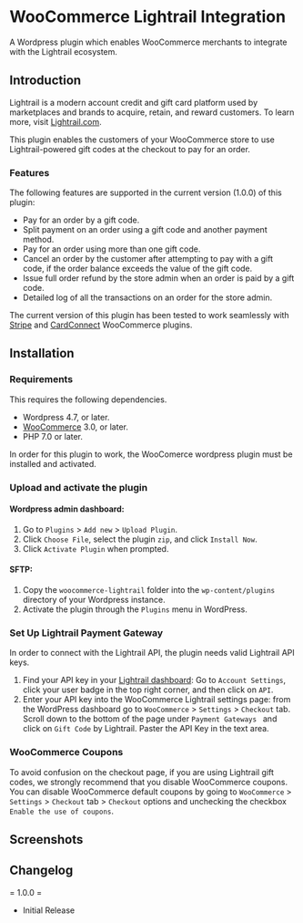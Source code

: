 # WooCommerce Lightrail Integration

A Wordpress plugin which enables WooCommerce merchants to integrate with the Lightrail ecosystem.

## Introduction

Lightrail is a modern account credit and gift card platform used by marketplaces and brands to acquire, retain, and reward customers. To learn more, visit [Lightrail.com](https://www.lightrail.com/).

This plugin enables the customers of your WooCommerce store to use Lightrail-powered gift codes at the checkout to pay for an order.

### Features

The following features are supported in the current version (1.0.0) of this plugin:

-  Pay for an order by a gift code.
-  Split payment on an order using a gift code and another payment method.
-  Pay for an order using more than one gift code.
-  Cancel an order by the customer after attempting to pay with a gift code, if the order balance exceeds the value of the gift code.
-  Issue full order refund by the store admin when an order is paid by a gift code.
-  Detailed log of all the transactions on an order for the store admin. 

The current version of this plugin has been tested to work seamlessly with [Stripe](https://en-ca.wordpress.org/plugins/woocommerce-gateway-stripe/) and [CardConnect](https://en-ca.wordpress.org/plugins/cardconnect-payment-module/) WooCommerce plugins.

## Installation

### Requirements

This requires the following dependencies.

- Wordpress 4.7, or later.
- [WooCommerce](https://en-ca.wordpress.org/plugins/woocommerce/) 3.0, or later.
- PHP 7.0 or later.

In order for this plugin to work, the WooComerce wordpress plugin must be installed and activated. 

### Upload and activate the plugin

#### Wordpress admin dashboard:

1. Go to `Plugins` > `Add new` > `Upload Plugin`.
2. Click `Choose File`, select the plugin `zip`, and click `Install Now`.
3. Click `Activate Plugin` when prompted.

####  SFTP:

1. Copy the  `woocommerce-lightrail` folder into the `wp-content/plugins` directory of your Wordpress instance.
2. Activate the plugin through the `Plugins` menu in WordPress.

### Set Up Lightrail Payment Gateway

In order to connect with the Lightrail API, the plugin needs valid Lightrail API keys. 

1. Find your API key in your  [Lightrail dashboard](https://www.lightrail.com/app/#/login): Go to `Account Settings`, click your user badge in the top right corner, and then click on `API`.
2. Enter your API key into the WooCommerce Lightrail settings page: from the WordPress dashboard go to `WooCommerce` > `Settings` > `Checkout` tab. Scroll down to the bottom of the page under `Payment Gateways ` and click on `Gift Code` by Lightrail. Paster the API Key in the text area.

### WooCommerce Coupons

To avoid confusion on the checkout page, if you are using Lightrail gift codes, we strongly recommend that you disable WooCommerce coupons. You can disable WooCommerce default coupons by going to `WooCommerce` >` Settings` > `Checkout` tab > `Checkout` options and unchecking the checkbox `Enable the use of coupons`.

## Screenshots

## Changelog

= 1.0.0 =
* Initial Release